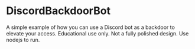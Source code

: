 # DiscordBackdoorBot
A simple example of how you can use a Discord bot as a backdoor to elevate your access. Educational use only.
Not a fully polished design.
Use nodejs to run.
